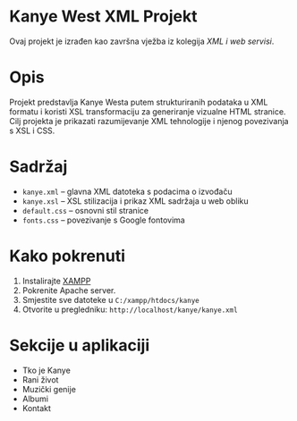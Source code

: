 # Kanye West XML Projekt

Ovaj projekt je izrađen kao završna vježba iz kolegija *XML i web servisi*.

# Opis
Projekt predstavlja Kanye Westa putem strukturiranih podataka u XML formatu i koristi XSL transformaciju za generiranje vizualne HTML stranice. Cilj projekta je prikazati razumijevanje XML tehnologije i njenog povezivanja s XSL i CSS.

# Sadržaj
- `kanye.xml` – glavna XML datoteka s podacima o izvođaču
- `kanye.xsl` – XSL stilizacija i prikaz XML sadržaja u web obliku
- `default.css` – osnovni stil stranice
- `fonts.css` – povezivanje s Google fontovima

# Kako pokrenuti
1. Instalirajte [XAMPP](https://www.apachefriends.org/)
2. Pokrenite Apache server.
3. Smjestite sve datoteke u `C:/xampp/htdocs/kanye`
4. Otvorite u pregledniku: `http://localhost/kanye/kanye.xml`

# Sekcije u aplikaciji
- Tko je Kanye
- Rani život
- Muzički genije
- Albumi
- Kontakt
